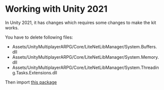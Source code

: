 # Working with Unity 2021

In Unity 2021, it has changes which requires some changes to make the kit works.

You have to delete following files:
- Assets/UnityMultiplayerARPG/Core/LiteNetLibManager/System.Buffers.dll
- Assets/UnityMultiplayerARPG/Core/LiteNetLibManager/System.Memory.dll
- Assets/UnityMultiplayerARPG/Core/LiteNetLibManager/System.Threading.Tasks.Extensions.dll

Then import [this package](../files/MMORPG_KIT2021.2_Microsoft.Bcl.AsyncInterfaces5.0.0.dll ':target=__blank')
